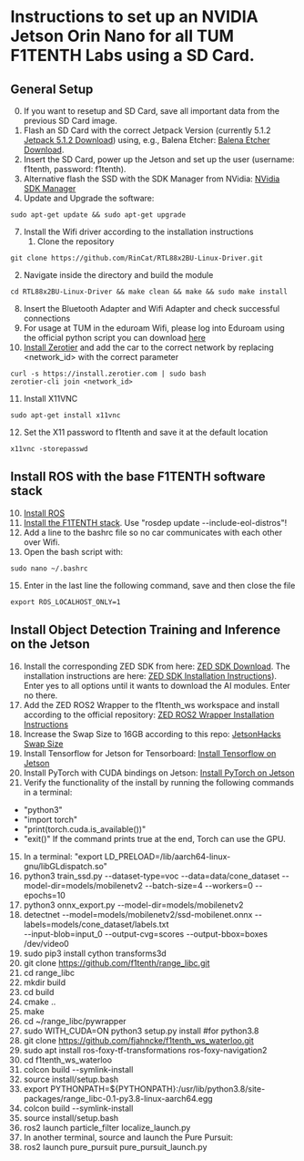 # Instructions to set up an NVIDIA Jetson Orin Nano for all TUM F1TENTH Labs using a SD Card.
## General Setup
0. If you want to resetup and SD Card, save all important data from the previous SD Card image.
1. Flash an SD Card with the correct Jetpack Version (currently 5.1.2 [Jetpack 5.1.2 Download](https://developer.nvidia.com/embedded/jetpack-sdk-512)) using, e.g., Balena Etcher: [Balena Etcher Download](https://etcher.balena.io).
2. Insert the SD Card, power up the Jetson and set up the user (username: f1tenth, password: f1tenth).
3. Alternative flash the SSD with the SDK Manager from NVidia: [NVidia SDK Manager](https://developer.nvidia.com/sdk-manager)
4. Update and Upgrade the software:
```
sudo apt-get update && sudo apt-get upgrade
```
7. Install the Wifi driver according to the installation instructions
   1. Clone the repository
```
git clone https://github.com/RinCat/RTL88x2BU-Linux-Driver.git
```
   2. Navigate inside the directory and build the module
```
cd RTL88x2BU-Linux-Driver && make clean && make && sudo make install
```
8. Insert the Bluetooth Adapter and Wifi Adapter and check successful connections
9. For usage at TUM in the eduroam Wifi, please log into Eduroam using the official python script you can download [here](https://cat.eduroam.org)
10. [Install Zerotier](https://www.zerotier.com/download/) and add the car to the correct network by replacing <network_id> with the correct parameter
```
curl -s https://install.zerotier.com | sudo bash
zerotier-cli join <network_id>
```
11. Install X11VNC
```
sudo apt-get install x11vnc
```
12. Set the X11 password to f1tenth and save it at the default location
```
x11vnc -storepasswd
```



## Install ROS with the base F1TENTH software stack
10. [Install ROS](https://docs.ros.org/en/foxy/Installation.html)
11. [Install the F1TENTH stack](https://f1tenth.readthedocs.io/en/foxy_test/getting_started/firmware/drive_workspace.html#doc-drive-workspace). Use "rosdep update --include-eol-distros"!
13. Add a line to the bashrc file so no car communicates with each other over Wifi.
14. Open the bash script with:
```
sudo nano ~/.bashrc
```
15. Enter in the last line the following command, save and then close the file
```
export ROS_LOCALHOST_ONLY=1
```

## Install Object Detection Training and Inference on the Jetson
16. Install the corresponding ZED SDK from here: [ZED SDK Download](https://www.stereolabs.com/developers/release). The installation instructions are here: [ZED SDK Installation Instructions](https://www.stereolabs.com/docs/installation/jetson)). Enter yes to all options until it wants to download the AI modules. Enter no there.
17. Add the ZED ROS2 Wrapper to the f1tenth_ws workspace and install according to the official repository: [ZED ROS2 Wrapper Installation Instructions](https://github.com/stereolabs/zed-ros2-wrapper)
18. Increase the Swap Size to 16GB according to this repo: [JetsonHacks Swap Size](https://github.com/JetsonHacksNano/resizeSwapMemory "JetsonHacks Swap Size")
19. Install Tensorflow for Jetson for Tensorboard: [Install Tensorflow on Jetson](https://docs.nvidia.com/deeplearning/frameworks/install-tf-jetson-platform/index.html "Install Tensorflow on Jetson")
20. Install PyTorch with CUDA bindings on Jetson: [Install PyTorch on Jetson](https://docs.nvidia.com/deeplearning/frameworks/install-pytorch-jetson-platform/index.html "Install PyTorch on Jetson")
21. Verify the functionality of the install by running the following commands in a terminal:
- "python3"
- "import torch"
- "print(torch.cuda.is_available())"
- "exit()"
If the command prints true at the end, Torch can use the GPU.
15. In a terminal: "export LD_PRELOAD=/lib/aarch64-linux-gnu/libGLdispatch.so"
16. python3 train_ssd.py --dataset-type=voc --data=data/cone_dataset --model-dir=models/mobilenetv2 --batch-size=4 --workers=0 --epochs=10
17. python3 onnx_export.py --model-dir=models/mobilenetv2
18. detectnet --model=models/mobilenetv2/ssd-mobilenet.onnx --labels=models/cone_dataset/labels.txt \
          --input-blob=input_0 --output-cvg=scores --output-bbox=boxes \
            /dev/video0
19. sudo pip3 install cython transforms3d
20. git clone https://github.com/f1tenth/range_libc.git
21. cd range_libc
22. mkdir build
23. cd build
24. cmake ..
25. make
25. cd ~/range_libc/pywrapper
26. sudo WITH_CUDA=ON python3 setup.py install #for python3.8
27. git clone https://github.com/fjahncke/f1tenth_ws_waterloo.git
28. sudo apt install ros-foxy-tf-transformations ros-foxy-navigation2
29. cd f1tenth_ws_waterloo
30. colcon build --symlink-install
31. source install/setup.bash
32. export PYTHONPATH=${PYTHONPATH}:/usr/lib/python3.8/site-packages/range_libc-0.1-py3.8-linux-aarch64.egg
33. colcon build --symlink-install
34. source install/setup.bash
35. ros2 launch particle_filter localize_launch.py
36. In another terminal, source and launch the Pure Pursuit:
37. ros2 launch pure_pursuit pure_pursuit_launch.py
